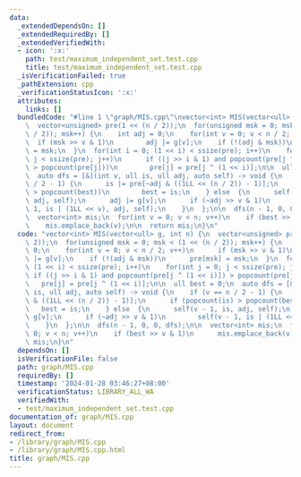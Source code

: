 ```yaml
---
data:
  _extendedDependsOn: []
  _extendedRequiredBy: []
  _extendedVerifiedWith:
  - icon: ':x:'
    path: test/maximum_independent_set.test.cpp
    title: test/maximum_independent_set.test.cpp
  _isVerificationFailed: true
  _pathExtension: cpp
  _verificationStatusIcon: ':x:'
  attributes:
    links: []
  bundledCode: "#line 1 \"graph/MIS.cpp\"\nvector<int> MIS(vector<ull> g, int n) {\n\
    \  vector<unsigned> pre(1 << (n / 2));\n  for(unsigned msk = 0; msk < (1 << (n\
    \ / 2)); msk++) {\n    int adj = 0;\n    for(int v = 0; v < n / 2; v++)\n    \
    \  if (msk >> v & 1)\n        adj |= g[v];\n    if (!(adj & msk))\n      pre[msk]\
    \ = msk;\n  }\n  for(int i = 0; (1 << i) < ssize(pre); i++)\n    for(int j = 0;\
    \ j < ssize(pre); j++)\n      if ((j >> i & 1) and popcount(pre[j ^ (1 << i)])\
    \ > popcount(pre[j]))\n        pre[j] = pre[j ^ (1 << i)];\n\n  ull best = 0;\n\
    \  auto dfs = [&](int v, ull is, ull adj, auto self) -> void {\n    if (v == n\
    \ / 2 - 1) {\n      is |= pre[~adj & ((1LL << (n / 2)) - 1)];\n      if (popcount(is)\
    \ > popcount(best))\n        best = is;\n    } else  {\n      self(v - 1, is,\
    \ adj, self);\n      adj |= g[v];\n      if (~adj >> v & 1)\n        self(v -\
    \ 1, is | (1LL << v), adj, self);\n    }\n  };\n\n  dfs(n - 1, 0, 0, dfs);\n\n\
    \  vector<int> mis;\n  for(int v = 0; v < n; v++)\n    if (best >> v & 1)\n  \
    \    mis.emplace_back(v);\n\n  return mis;\n}\n"
  code: "vector<int> MIS(vector<ull> g, int n) {\n  vector<unsigned> pre(1 << (n /\
    \ 2));\n  for(unsigned msk = 0; msk < (1 << (n / 2)); msk++) {\n    int adj =\
    \ 0;\n    for(int v = 0; v < n / 2; v++)\n      if (msk >> v & 1)\n        adj\
    \ |= g[v];\n    if (!(adj & msk))\n      pre[msk] = msk;\n  }\n  for(int i = 0;\
    \ (1 << i) < ssize(pre); i++)\n    for(int j = 0; j < ssize(pre); j++)\n     \
    \ if ((j >> i & 1) and popcount(pre[j ^ (1 << i)]) > popcount(pre[j]))\n     \
    \   pre[j] = pre[j ^ (1 << i)];\n\n  ull best = 0;\n  auto dfs = [&](int v, ull\
    \ is, ull adj, auto self) -> void {\n    if (v == n / 2 - 1) {\n      is |= pre[~adj\
    \ & ((1LL << (n / 2)) - 1)];\n      if (popcount(is) > popcount(best))\n     \
    \   best = is;\n    } else  {\n      self(v - 1, is, adj, self);\n      adj |=\
    \ g[v];\n      if (~adj >> v & 1)\n        self(v - 1, is | (1LL << v), adj, self);\n\
    \    }\n  };\n\n  dfs(n - 1, 0, 0, dfs);\n\n  vector<int> mis;\n  for(int v =\
    \ 0; v < n; v++)\n    if (best >> v & 1)\n      mis.emplace_back(v);\n\n  return\
    \ mis;\n}\n"
  dependsOn: []
  isVerificationFile: false
  path: graph/MIS.cpp
  requiredBy: []
  timestamp: '2024-01-28 03:46:27+08:00'
  verificationStatus: LIBRARY_ALL_WA
  verifiedWith:
  - test/maximum_independent_set.test.cpp
documentation_of: graph/MIS.cpp
layout: document
redirect_from:
- /library/graph/MIS.cpp
- /library/graph/MIS.cpp.html
title: graph/MIS.cpp
---
```

